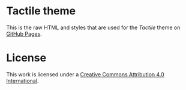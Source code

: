 # Tactile theme

This is the raw HTML and styles that are used for the *Tactile* theme on [GitHub Pages](http://pages.github.com/).

# License

This work is licensed under a [Creative Commons Attribution 4.0 International](http://creativecommons.org/licenses/by/4.0/).
